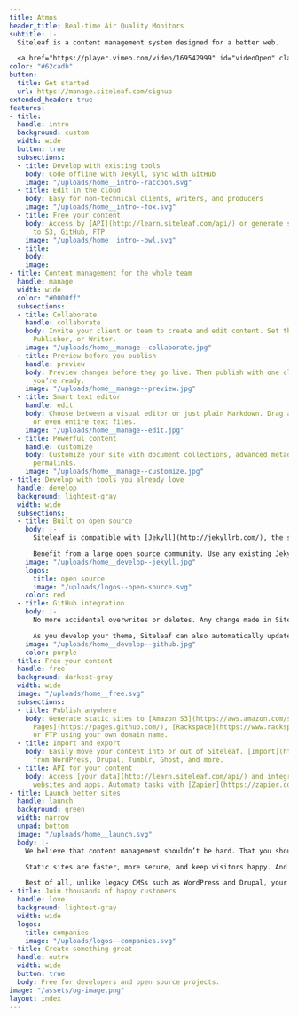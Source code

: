```yaml
---
title: Atmos
header_title: Real-time Air Quality Monitors
subtitle: |-
  Siteleaf is a content management system designed for a better web.

  <a href="https://player.vimeo.com/video/169542999" id="videoOpen" class="link white"><svg class="icon icon--play white" x="0px" y="0px" viewBox="0 0 24 24" xml:space="preserve"><g><path d="M21.3,12c0,5.1-4.2,9.3-9.3,9.3S2.7,17.1,2.7,12S6.9,2.7,12,2.7S21.3,6.9,21.3,12z M20,12c0-4.4-3.6-8-8-8s-8,3.6-8,8 s3.6,8,8,8S20,16.4,20,12z M9.3,8l7.3,4l-7.3,4V8z M10.7,13.7l3.2-1.7l-3.2-1.7V13.7z"/></g></svg>Watch the intro</a>
color: "#62cadb"
button:
  title: Get started
  url: https://manage.siteleaf.com/signup
extended_header: true
features:
- title: 
  handle: intro
  background: custom
  width: wide
  button: true
  subsections:
  - title: Develop with existing tools
    body: Code offline with Jekyll, sync with GitHub
    image: "/uploads/home__intro--raccoon.svg"
  - title: Edit in the cloud
    body: Easy for non-technical clients, writers, and producers
    image: "/uploads/home__intro--fox.svg"
  - title: Free your content
    body: Access by [API](http://learn.siteleaf.com/api/) or generate static sites
      to S3, GitHub, FTP
    image: "/uploads/home__intro--owl.svg"
  - title: 
    body: 
    image: 
- title: Content management for the whole team
  handle: manage
  width: wide
  color: "#0000ff"
  subsections:
  - title: Collaborate
    handle: collaborate
    body: Invite your client or team to create and edit content. Set them as Admin,
      Publisher, or Writer.
    image: "/uploads/home__manage--collaborate.jpg"
  - title: Preview before you publish
    handle: preview
    body: Preview changes before they go live. Then publish with one click whenever
      you’re ready.
    image: "/uploads/home__manage--preview.jpg"
  - title: Smart text editor
    handle: edit
    body: Choose between a visual editor or just plain Markdown. Drag and drop images
      or even entire text files.
    image: "/uploads/home__manage--edit.jpg"
  - title: Powerful content
    handle: customize
    body: Customize your site with document collections, advanced metadata, and custom
      permalinks.
    image: "/uploads/home__manage--customize.jpg"
- title: Develop with tools you already love
  handle: develop
  background: lightest-gray
  width: wide
  subsections:
  - title: Built on open source
    body: |-
      Siteleaf is compatible with [Jekyll](http://jekyllrb.com/), the static site generator for over half a million websites running on GitHub Pages.

      Benefit from a large open source community. Use any existing Jekyll theme, or write your own using [Liquid](https://shopify.github.io/liquid/), [Sass](http://sass-lang.com/), and [CoffeeScript](http://coffeescript.org/). Develop locally and even offline.
    image: "/uploads/home__develop--jekyll.jpg"
    logos:
      title: open source
      image: "/uploads/logos--open-source.svg"
    color: red
  - title: GitHub integration
    body: |-
      No more accidental overwrites or deletes. Any change made in Siteleaf can be synced to [GitHub](https://github.com/), where you can see a log of edits and roll back to any state, giving you a time machine for your content.

      As you develop your theme, Siteleaf can also automatically update to reflect your GitHub commits. Fits right into your existing workflow.
    image: "/uploads/home__develop--github.jpg"
    color: purple
- title: Free your content
  handle: free
  background: darkest-gray
  width: wide
  image: "/uploads/home__free.svg"
  subsections:
  - title: Publish anywhere
    body: Generate static sites to [Amazon S3](https://aws.amazon.com/s3/), [GitHub
      Pages](https://pages.github.com/), [Rackspace](https://www.rackspace.com/),
      or FTP using your own domain name.
  - title: Import and export
    body: Easily move your content into or out of Siteleaf. [Import](http://import.jekyllrb.com/)
      from WordPress, Drupal, Tumblr, Ghost, and more.
  - title: API for your content
    body: Access [your data](http://learn.siteleaf.com/api/) and integrate into other
      websites and apps. Automate tasks with [Zapier](https://zapier.com/zapbook/siteleaf/).
- title: Launch better sites
  handle: launch
  background: green
  width: narrow
  unpad: bottom
  image: "/uploads/home__launch.svg"
  body: |-
    We believe that content management shouldn’t be hard. That you should be able to host your website wherever you want. That websites should be able to outlive their CMS. Our tools should be simple, but never dumbed down.

    Static sites are faster, more secure, and keep visitors happy. And speed matters: According to Google, **nearly half of all visitors will leave a mobile site if the pages don’t load within 3 seconds**.

    Best of all, unlike legacy CMSs such as WordPress and Drupal, your website’s entire source code and content are completely portable. Never be locked into a particular service again. An Open Web is a better web.
- title: Join thousands of happy customers
  handle: love
  background: lightest-gray
  width: wide
  logos:
    title: companies
    image: "/uploads/logos--companies.svg"
- title: Create something great
  handle: outro
  width: wide
  button: true
  body: Free for developers and open source projects.
image: "/assets/og-image.png"
layout: index
---
```


